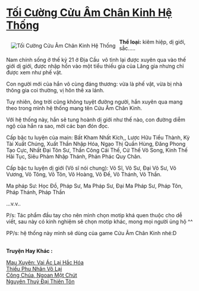 <a href="https://utruyen.com/truyen/toi-cuong-cuu-am-chan-kinh-he-thong/19105/" title="Tối Cường Cửu Âm Chân Kinh Hệ Thống"><h1>Tối Cường Cửu Âm Chân Kinh Hệ Thống</h1></a><div style="display:table"><img align="right" style="float: left; padding: 10px;" src="https://utruyen.com/images/story/200x260/toi-cuong-cuu-am-chan-kinh-he-thong.jpg" alt="Tối Cường Cửu Âm Chân Kinh Hệ Thống"><b>Thể loại:</b> kiêm hiệp, dị giới, sắc.....<p></p>Nam chính sống ở thế kỷ 21 ở Địa Cầu  vô tình lại được xuyên qua vào thế giới dị giới, được nhập hồn vào một tiểu thiếu gia của Lăng gia nhưng chỉ được xem như phế vật.<p></p>Con người mới của hắn vô cùng đáng thương: vừa là phế vật, vừa bị nhà thông gia coi thường, vị hôn thê xa lánh.<p></p>Tuy nhiên, ông trời cũng không tuyệt đường người, hắn xuyên qua mang theo trong mình hệ thống mang tên Cửu Âm Chân Kinh.<p></p>Với hệ thống này, hắn sẽ tung hoành dị giới như thế nào, con đường diễm ngộ của hắn ra sao, mời các bạn đón đọc.<p></p>Cấp bậc tu luyện của main: Bất Kham Nhất Kích,, Lược Hữu Tiểu Thành, Kỳ Tài Xuất Chúng, Xuất Thần Nhập Hóa, Ngạo Thị Quần Hùng, Đăng Phong Tạo Cực, Nhất Đại Tôn Sư, Thần Công Cái Thế, Cử Thế Vô Song, Kinh Thế Hãi Tục, Siêu Phàm Nhập Thánh, Phản Phác Quy Chân.<p></p>Cấp bậc tu luyện dị giới (Võ sĩ nói chung): Võ Sĩ, Võ Sư, Đại Võ Sư, Võ Vương, Võ Tông, Võ Tôn, Võ Hoàng, Võ Đế, Võ Thánh, Võ Thần.<p></p>Ma pháp Sư: Học Đồ, Pháp Sư, Ma Pháp Sư, Đại Ma Pháp Sư, Pháp Tôn, Pháp Thánh, Pháp Thần<p></p>...v.v..<p></p>P/s: Tác phẩm đầu tay cho nên mình chọn motip khá quen thuộc cho dễ viết, sau này có kinh nghiệm sẽ chọn motip khác, mong mọi người ủng hộ ^^<p></p>PP/s: hệ thống này mình sẽ dùng của game Cửu Âm Chân Kinh nhé:D</div><p><br><b>Truyện Hay Khác :</b></p><a href="https://utruyen.com/truyen/mau-xuyen-vai-ac-lai-hac-hoa/17441/" alt="Mau Xuyên: Vai Ác Lại Hắc Hóa">Mau Xuyên: Vai Ác Lại Hắc Hóa</a><br/><a href="https://truyenngontinhay.wordpress.com/2019/10/03/thieu-phu-nhan-vo-lai/" alt="Thiếu Phu Nhân Vô Lại">Thiếu Phu Nhân Vô Lại</a><br/><a href="https://truyenngontinhay.wordpress.com/2019/10/03/cong-chua-ngoan-mot-chut/" alt="Công Chúa, Ngoan Một Chút">Công Chúa, Ngoan Một Chút</a><br/><a href="https://truyenngontinhay.wordpress.com/2019/10/03/nguyen-thuy-dai-thien-ton/" alt="Nguyên Thuỷ Đại Thiên Tôn">Nguyên Thuỷ Đại Thiên Tôn</a><br/>